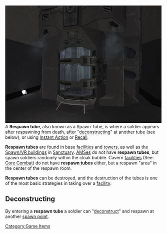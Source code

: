![](images/PSScreenShot0289.jpg "fig:PSScreenShot0289.jpg") A **Respawn tube**,
also known as a Spawn Tube, is where a soldier appears after respawning
from death, after "[deconstructing](deconstruct.md)" at another
tube (see below), or using [Instant Action](Instant_Action.md)
or [Recall](Recall.md).

**Respawn tubes** are found in base [facilities](facilities.md)
and [towers](towers.md), as well as the [Spawn/VR
buildings](Respawn_Building.md) in
[Sanctuary](Sanctuary.md).
[AMSes](Advanced_Mobile_Station.md) do not have **respawn
tubes**, but spawn soldiers randomly within the cloak bubble. Cavern
[facilities](facilities.md) (See: [Core
Combat](Core_Combat.md)) do not have **respawn tubes** either,
but a respawn "area" in the center of the respawn room.

**Respawn tubes** can be destroyed, and the destruction of the tubes is
one of the most basic strategies in taking over a
[facility](facilities.md).

## Deconstructing

By entering a **respawn tube** a soldier can
"[deconstruct](deconstruct.md)" and respawn at another [spawn
point](spawn_point.md).

[Category:Game Items](Category:Game_Items.md)
